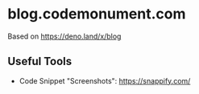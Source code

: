 # blog.codemonument.com

Based on https://deno.land/x/blog

## Useful Tools 

- Code Snippet "Screenshots": https://snappify.com/